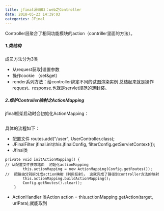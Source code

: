 ```yaml
---
title: jfinal源码03：web之Controller
date: 2018-05-23 14:39:03
categories: JFinal
---
```

Controller层聚合了相同功能模块的action（contriller里面的方法）。
<!-- more -->
##### 1.类结构
成员方法分为3类
-  从request获取|设置参数
-  操作cookie （set&get）
-  render系列方法：给controller绑定不同的试图渲染实例
总结起来就是操作request、response.也就是servlet规范的薄封装。
##### 2.维护Controller映射之ActionMapping
jfinal框架启动时会初始化ActionMapping：
```

```
具体的流程如下：
- 配置文件 routes.add("/user", UserController.class);
 - JFinalFilter jfinal.init(this.jfinalConfig, filterConfig.getServletContext());
-  Jfinal类
```
private void initActionMapping() {
// 从配置文件获取路由  初始化actionMapping
        this.actionMapping = new ActionMapping(Config.getRoutes());
//  把路由分别拆分成action映射（利用反射）。 这就完成了路径到controller方法的映射
        this.actionMapping.buildActionMapping();
        Config.getRoutes().clear();
    }
```
- ActionHandler 类Action action = this.actionMapping.getAction(target, urlPara);就能取到